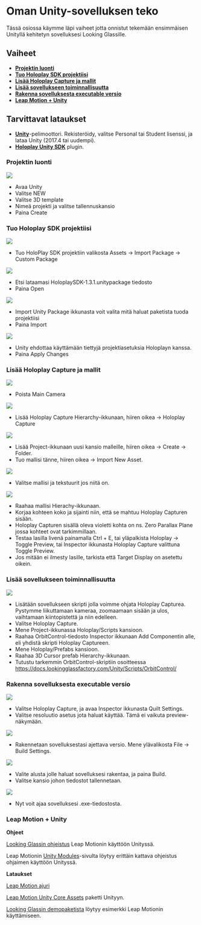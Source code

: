 # Oman Unity-sovelluksen teko

Tässä osiossa käymme läpi vaiheet jotta onnistut tekemään ensimmäisen Unityllä kehitetyn sovelluksesi Looking Glassille.

## Vaiheet
- [**Projektin luonti**](#projektin-luonti)
- [**Tuo Holoplay SDK projektiisi**](#tuo-holoplay-sdk-projektiisi)
- [**Lisää Holoplay Capture ja mallit**](#lisää-holoplay-capture-ja-mallit)
- [**Lisää sovellukseen toiminnallisuutta**](#lisää-sovellukseen-toiminnallisuutta)
- [**Rakenna sovelluksesta executable versio**](#rakenna-sovelluksesta-executable-versio)
- [**Leap Motion + Unity**](#leap-motion--unity)

## Tarvittavat lataukset

- [**Unity**](https://store.unity.com/#plans-individual)-pelimoottori. Rekisteröidy, valitse Personal tai Student lisenssi, ja lataa Unity (2017.4 tai uudempi).
- [**Holoplay Unity SDK**](https://lookingglassfactory.com/devtools/holoplay-unity-plugin) plugin.

### Projektin luonti

![](/Assets/unity/Capture1.PNG)
- Avaa Unity
- Valitse NEW
- Valitse 3D template
- Nimeä projekti ja valitse tallennuskansio
- Paina Create

### Tuo Holoplay SDK projektiisi

![](/Assets/unity/Capture2.PNG)
- Tuo HoloPlay SDK projektiin valikosta Assets -> Import Package -> Custom Package

![](/Assets/unity/Capture3.PNG)
- Etsi lataamasi HoloplaySDK-1.3.1.unitypackage tiedosto
- Paina Open

![](/Assets/unity/Capture4.PNG)
- Import Unity Package ikkunasta voit valita mitä haluat paketista tuoda projektiisi
- Paina Import

![](/Assets/unity/Capture5.PNG)
- Unity ehdottaa käyttämään tiettyjä projektiasetuksia Holoplayn kanssa.
- Paina Apply Changes

### Lisää Holoplay Capture ja mallit

![](/Assets/unity/Capture6.png)
- Poista Main Camera

![](/Assets/unity/Capture7.png)
- Lisää Holoplay Capture Hierarchy-ikkunaan, hiiren oikea -> Holoplay Capture

![](/Assets/unity/Capture8.png)
- Lisää Project-ikkunaan uusi kansio malleille, hiiren oikea -> Create -> Folder.
- Tuo mallisi tänne, hiiren oikea -> Import New Asset.

![](/Assets/unity/Capture9.PNG)
- Valitse mallisi ja tekstuurit jos niitä on.

![](/Assets/unity/Capture10.PNG)
- Raahaa mallisi Hierachy-ikkunaan.
- Korjaa kohteen koko ja sijainti niin, että se mahtuu Holoplay Capturen sisään.
- Holoplay Capturen sisällä oleva violetti kohta on ns. Zero Parallax Plane jossa kohteet ovat tarkimmillaan.
- Testaa lasilla livenä painamalla Ctrl + E, tai yläpalkista Holoplay -> Toggle Preview, tai Inspector ikkunasta Holoplay Capture valittuna Toggle Preview.
- Jos mitään ei ilmesty lasille, tarkista että Target Display on asetettu oikein.

### Lisää sovellukseen toiminnallisuutta

![](/Assets/unity/Capture11.png)
- Lisätään sovellukseen skripti jolla voimme ohjata Holoplay Capturea. Pystymme liikuttamaan kameraa, zoomaamaan sisään ja ulos, vaihtamaan kiintopistettä ja niin edelleen.
- Valitse Holoplay Capture.
- Mene Project-ikkunassa Holoplay/Scripts kansioon.
- Raahaa OrbitControl-tiedosto Inspector ikkunaan Add Componentin alle, eli yhdistä skripti Holoplay Captureen.
- Mene Holoplay/Prefabs kansioon.
- Raahaa 3D Cursor prefab Hierarchy-ikkunaan.
- Tutustu tarkemmin OrbitControl-skriptiin osoitteessa https://docs.lookingglassfactory.com/Unity/Scripts/OrbitControl/

### Rakenna sovelluksesta executable versio

![](/Assets/unity/Capture12.png)
- Valitse Holoplay Capture, ja avaa Inspector ikkunasta Quilt Settings.
- Valitse resoluutio asetus jota haluat käyttää. Tämä ei vaikuta preview-näkymään.

![](/Assets/unity/Capture13.png)
- Rakennetaan sovelluksestasi ajettava versio. Mene ylävalikosta File -> Build Settings.

![](/Assets/unity/Capture14.png)
- Valite alusta jolle haluat sovelluksesi rakentaa, ja paina Build.
- Valitse kansio johon tiedostot tallennetaan.

![](/Assets/unity/Capture15.png)
- Nyt voit ajaa sovelluksesi .exe-tiedostosta.

### Leap Motion + Unity

**Ohjeet**

[Looking Glassin ohjeistus](https://docs.lookingglassfactory.com/Unity/Leap/) Leap Motionin käyttöön Unityssä.

Leap Motionin [Unity Modules](https://leapmotion.github.io/UnityModules/index.html)-sivulta löytyy erittäin kattava ohjeistus ohjaimen käyttöön Unityssä.

**Lataukset**

[Leap Motion ajuri](https://developer.leapmotion.com/setup/desktop)

[Leap Motion Unity Core Assets](https://github.com/leapmotion/UnityModules/releases/tag/Release-CoreAsset-4.4.0) paketti Unityyn.

[Looking Glassin demopaketista](http://docfiles.lookingglassfactory.com/LKG%2BLEAP.unitypackage) löytyy esimerkki Leap Motionin käyttämiseen.
